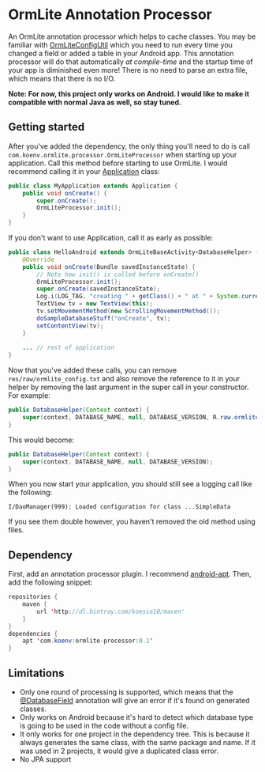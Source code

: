 OrmLite Annotation Processor
===============
An OrmLite annotation processor which helps to cache classes. You may be familiar 
with [OrmLiteConfigUtil](http://ormlite.com/javadoc/ormlite-android/com/j256/ormlite/android/apptools/OrmLiteConfigUtil.html)
which you need to run every time you changed a field or added a table in your Android app. This annotation processor
will do that automatically *at compile-time* and the startup time of your app is diminished even more! There is no need to 
parse an extra file, which means that there is no I/O.

**Note: For now, this project only works on Android. I would like to make it compatible with normal Java as well,
so stay tuned.**

Getting started
--------------
After you've added the dependency, the only thing you'll need to do is call `com.koenv.ormlite.processor.OrmLiteProcessor` when starting up your application.
Call this method before starting to use OrmLite. I would recommend calling it in 
your [Application](https://developer.android.com/reference/android/app/Application.html) class:

```java
public class MyApplication extends Application {
    public void onCreate() {
        super.onCreate();
        OrmLiteProcessor.init();
    }
}
```

If you don't want to use Application, call it as early as possible:

```java
public class HelloAndroid extends OrmLiteBaseActivity<DatabaseHelper> {
	@Override
	public void onCreate(Bundle savedInstanceState) {
	    // Note how init() is called before onCreate()
	    OrmLiteProcessor.init();
		super.onCreate(savedInstanceState);
		Log.i(LOG_TAG, "creating " + getClass() + " at " + System.currentTimeMillis());
		TextView tv = new TextView(this);
		tv.setMovementMethod(new ScrollingMovementMethod());
		doSampleDatabaseStuff("onCreate", tv);
		setContentView(tv);
	}
	
	... // rest of application
}
```

Now that you've added these calls, you can remove `res/raw/ormlite_config.txt` and also remove the reference to it
in your helper by removing the last argument in the super call in your constructor. For example:

```java
public DatabaseHelper(Context context) {
    super(context, DATABASE_NAME, null, DATABASE_VERSION, R.raw.ormlite_config);
}
```
This would become:

```java
public DatabaseHelper(Context context) {
    super(context, DATABASE_NAME, null, DATABASE_VERSION);
}
```

When you now start your application, you should still see a logging call like the following:
```
I/DaoManager(999): Loaded configuration for class ...SimpleData
```
If you see them double however, you haven't removed the old method using files.

Dependency
------------

First, add an annotation processor plugin. I recommend [android-apt](https://bitbucket.org/hvisser/android-apt). Then, add the following snippet:
```java
repositories {
    maven {
        url 'http://dl.bintray.com/koesie10/maven'
    }
}
dependencies {
    apt 'com.koenv:ormlite-processor:0.1'
}
```

Limitations
-----------
* Only one round of processing is supported, which means that the 
[@DatabaseField](http://ormlite.com/javadoc/ormlite-core/com/j256/ormlite/field/DatabaseField.html) 
annotation will give an error if it's found on generated classes.
* Only works on Android because it's hard to detect which database type is going to be used in the code without
a config file.
* It only works for one project in the dependency tree. This is because it always generates the same
class, with the same package and name. If it was used in 2 projects, it would give a duplicated class error.
* No JPA support